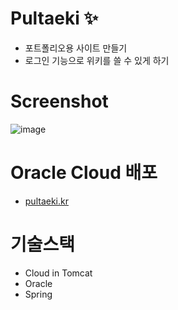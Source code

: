 # Pultaeki :sparkles:
  + 포트폴리오용 사이트 만들기
  + 로그인 기능으로 위키를 쓸 수 있게 하기

# Screenshot
![image](https://user-images.githubusercontent.com/27558778/175808647-09b14d5c-5b40-4e4a-8548-e7f0ee75d114.png)

# Oracle Cloud 배포
  + [pultaeki.kr](http://pultaeki.kr/)

# 기술스택
  + Cloud in Tomcat
  + Oracle
  + Spring
